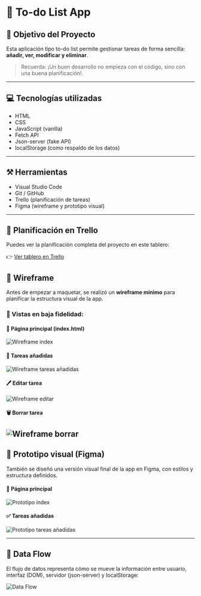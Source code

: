 # 📝 To-do List App

## 📆 Objetivo del Proyecto
Esta aplicación tipo to-do list permite gestionar tareas de forma sencilla: **añadir, ver, modificar y eliminar**.  
> Recuerda: ¡Un buen desarrollo no empieza con el código, sino con una buena planificación!.

---

## 💻 Tecnologías utilizadas

- HTML
- CSS
- JavaScript (vanilla)
- Fetch API
- Json-server (fake API)
- localStorage (como respaldo de los datos)

---

## ⚒️ Herramientas

- Visual Studio Code
- Git / GitHub
- Trello (planificación de tareas)
- Figma (wireframe y prototipo visual)

---

## 📌 Planificación en Trello

Puedes ver la planificación completa del proyecto en este tablero:

👉 [Ver tablero en Trello](https://trello.com/b/XW0YZtyD/todo-listapp)



## 🧩 Wireframe

Antes de empezar a maquetar, se realizó un **wireframe mínimo** para planificar la estructura visual de la app.  

### 📐 Vistas en baja fidelidad:

#### 📄 Página principal (index.html)
![Wireframe index](img/indexhtml.png)

#### 🧩 Tareas añadidas
![Wireframe tareas añadidas](img/wireframe-añadir.png)

#### 🖊️ Editar tarea
![Wireframe editar](img/wireframe-editar.png)

#### 🗑️ Borrar tarea
![Wireframe borrar](img/wireframe-borrar.png)
---

## 🎨 Prototipo visual (Figma)

También se diseñó una versión visual final de la app en Figma, con estilos y estructura definidos.  

#### 🎨 Página principal
![Prototipo index](img/prototipo-visual.png)

#### ✅ Tareas añadidas
![Prototipo tareas añadidas](img/tareas.png)

---

## 🔁 Data Flow

El flujo de datos representa cómo se mueve la información entre usuario, interfaz (DOM), servidor (json-server) y localStorage:

![Data Flow](./img/dataflow.png)